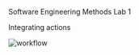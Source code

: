 Software Engineering Methods 
Lab 1

Integrating actions

![workflow](https://github.com/KelvinPompey-40718390/sem/actions/workflows/main.yml/badge.svg)
